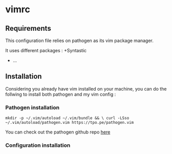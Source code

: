 # vimrc

## Requirements

This configuration file relies on pathogen as its vim package manager.

It uses different packages :
+Syntastic
+ ...

## Installation

Considering you already have vim installed on your machine, you can do the follwing to install both pathogen and my vim config :

### Pathogen installation 

`mkdir -p ~/.vim/autoload ~/.vim/bundle && \
curl -LSso ~/.vim/autoload/pathogen.vim https://tpo.pe/pathogen.vim`

You can check out the pathogen github repo [here](https://github.com/tpope/vim-pathogen)

### Configuration installation


